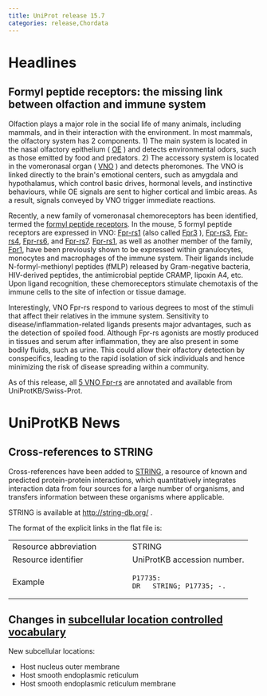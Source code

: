 ```yaml
---
title: UniProt release 15.7
categories: release,Chordata
---
```


# Headlines

## Formyl peptide receptors: the missing link between olfaction and immune system

Olfaction plays a major role in the social life of many animals, including mammals, and in their interaction with the environment. In most mammals, the olfactory system has 2 components. 1) The main system is located in the nasal olfactory epithelium ( [OE](http://en.wikipedia.org/wiki/Olfactory_epithelium) ) and detects environmental odors, such as those emitted by food and predators. 2) The accessory system is located in the vomeronasal organ ( [VNO](http://en.wikipedia.org/wiki/Vomeronasal) ) and detects pheromones. The VNO is linked directly to the brain's emotional centers, such as amygdala and hypothalamus, which control basic drives, hormonal levels, and instinctive behaviours, while OE signals are sent to higher cortical and limbic areas. As a result, signals conveyed by VNO trigger immediate reactions.

Recently, a new family of vomeronasal chemoreceptors has been identified, termed the [formyl peptide receptors](http://www.ncbi.nlm.nih.gov/pubmed/19387439,19497865?report=DocSum). In the mouse, 5 formyl peptide receptors are expressed in VNO: [Fpr-rs1](http://www.uniprot.org/uniprot/O08790) (also called [Fpr3](http://www.informatics.jax.org/javawi2/servlet/WIFetch?page=markerDetail&key=34824) ), [Fpr-rs3](http://www.uniprot.org/uniprot/O88537), [Fpr-rs4](http://www.uniprot.org/uniprot/A4FUQ5), [Fpr-rs6](http://www.uniprot.org/uniprot/Q3SXG2), and [Fpr-rs7](http://www.uniprot.org/uniprot/Q71MR7). [Fpr-rs1](http://www.uniprot.org/uniprot/O08790), as well as another member of the family, [Fpr1](http://www.uniprot.org/uniprot/P33766), have been previously shown to be expressed within granulocytes, monocytes and macrophages of the immune system. Their ligands include N-formyl-methionyl peptides (fMLP) released by Gram-negative bacteria, HIV-derived peptides, the antimicrobial peptide CRAMP, lipoxin A4, etc. Upon ligand recognition, these chemoreceptors stimulate chemotaxis of the immune cells to the site of infection or tissue damage.

Interestingly, VNO Fpr-rs respond to various degrees to most of the stimuli that affect their relatives in the immune system. Sensitivity to disease/inflammation-related ligands presents major advantages, such as the detection of spoiled food. Although Fpr-rs agonists are mostly produced in tissues and serum after inflammation, they are also present in some bodily fluids, such as urine. This could allow their olfactory detection by conspecifics, leading to the rapid isolation of sick individuals and hence minimizing the risk of disease spreading within a community.

As of this release, all [5 VNO Fpr-rs](http://www.uniprot.org/uniprot/?query=O08790+OR+O88537+OR+A4FUQ5+OR+Q3SXG2+OR+Q71MR7) are annotated and available from UniProtKB/Swiss-Prot.

# UniProtKB News

## Cross-references to STRING

Cross-references have been added to [STRING](http://string-db.org/), a resource of known and predicted protein-protein interactions, which quantitatively integrates interaction data from four sources for a large number of organisms, and transfers information between these organisms where applicable.

STRING is available at <http://string-db.org/> .

The format of the explicit links in the flat file is:

<table><colgroup><col style="width: 50%" /><col style="width: 50%" /></colgroup><tbody><tr class="odd"><td>Resource abbreviation</td><td>STRING</td></tr><tr class="even"><td>Resource identifier</td><td>UniProtKB accession number.</td></tr><tr class="odd"><td>Example</td><td><pre><code>P17735:
DR   STRING; P17735; -.</code></pre></td></tr></tbody></table>

## Changes in [subcellular location controlled vocabulary](https://ftp.uniprot.org/pub/databases/uniprot/current_release/knowledgebase/complete/docs/subcell)

New subcellular locations:

-   Host nucleus outer membrane
-   Host smooth endoplasmic reticulum
-   Host smooth endoplasmic reticulum membrane

